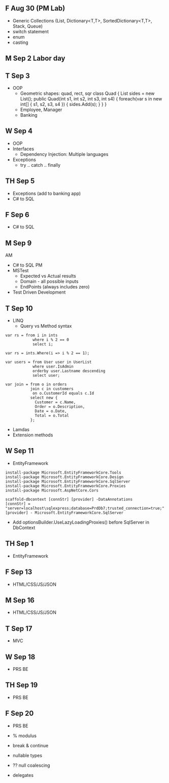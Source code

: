 ## F Aug 30 (PM Lab)
* Generic Collections (List<T>, Dictionary<T,T>, SortedDictionary<T,T>, Stack<T>, Queue<T>)
* switch statement
* enum
* casting
## M Sep 2 Labor day
## T Sep 3
* OOP
  * Geometric shapes: quad, rect, sqr
    class Quad {
        List<int> sides = new List<int>();
        public Quad(int s1, int s2, int s3, int s4) {
            foreach(var s in new int[] { s1, s2, s3, s4 }) {
                sides.Add(s);
            }
        }
    }
  * Employee, Manager
  * Banking
## W Sep 4
* OOP
* Interfaces
  * Dependency Injection: Multiple languages
* Exceptions
  * try .. catch .. finally
## TH Sep 5
* Exceptions (add to banking app)
* C# to SQL
## F Sep 6
* C# to SQL
## M Sep 9
AM
* C# to SQL
PM
* MSTest
  * Expected vs Actual results
  * Domain - all possible inputs
  * EndPoints (always includes zero)
* Test Driven Development
## T Sep 10
* LINQ
  * Query vs Method syntax
```
var rs = from i in ints
            where i % 2 == 0
            select i;

var rs = ints.Where(i => i % 2 == 1);

var users = from User user in UserList
            where user.IsAdmin
            orderby user.Lastname descending
            select user;

var join = from o in orders
           join c in customers
            on o.CustomerId equals c.Id
           select new {
             Customer = c.Name,
             Order = o.Description,
             Date = o.Date,
             Total = o.Total
           };
```
  * Lamdas
* Extension methods
## W Sep 11
* EntityFramework
```  
install-package Microsoft.EntityFrameworkCore.Tools
install-package Microsoft.EntityFrameworkCore.Design
install-package Microsoft.EntityFrameworkCore.SqlServer
install-package Microsoft.EntityFrameworkCore.Proxies
install-package Microsoft.AspNetCore.Cors

scaffold-dbcontext [connStr] [provider] -DataAnnotations
[connStr] = "server=localhost\sqlexpress;database=PrdDb7;trusted_connection=true;"
[provider] - Microsoft.EntityFrameworkCore.SqlServer
```
  * Add optionsBuilder.UseLazyLoadingProxies() before SqlServer in DbContext
## TH Sep 1
* EntityFramework
## F Sep 13
* HTML/CSS/JS/JSON
## M Sep 16
* HTML/CSS/JS/JSON
## T Sep 17
* MVC
## W Sep 18
* PRS BE
## TH Sep 19
* PRS BE
## F Sep 20
* PRS BE

* % modulus
* break & continue
* nullable types
* ?? null coalescing
* delegates